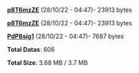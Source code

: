 [**p8T6mzZE**](/data/p8T6mzZE.txt) (28/10/22 - 04:47)- 23913 bytes

[**p8T6mzZE**](/data/p8T6mzZE.txt) (28/10/22 - 04:47)- 23913 bytes

[**PdP8sig1**](/data/PdP8sig1.txt) (28/10/22 - 04:47)- 7687 bytes

**Total Datas**: 606

**Total Size**: 3.68 MB / 3.7 MB
